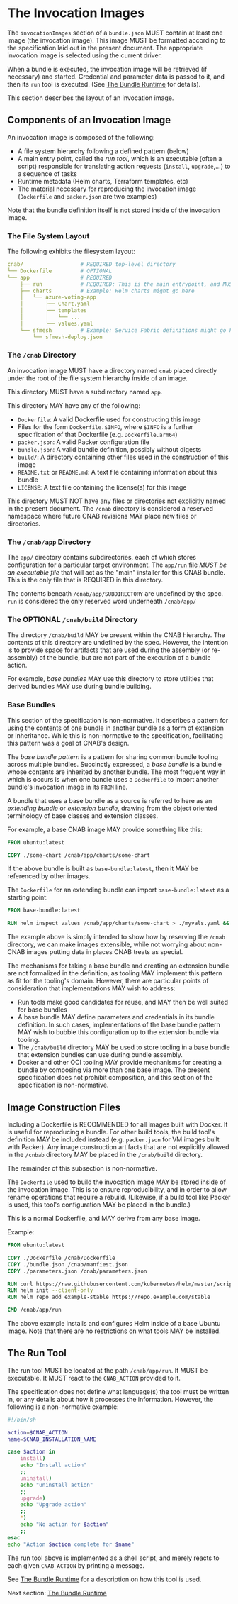 # The Invocation Images

The `invocationImages` section of a `bundle.json` MUST contain at least one image (the invocation image). This image MUST be formatted according to the specification laid out in the present document.
The appropriate invocation image is selected using the current driver.

When a bundle is executed, the invocation image will be retrieved (if necessary) and started. Credential and parameter data is passed to it, and then its `run` tool is executed. (See [The Bundle Runtime](103-bundle-runtime.md) for details).

This section describes the layout of an invocation image.

## Components of an Invocation Image

An invocation image is composed of the following:

- A file system hierarchy following a defined pattern (below)
- A main entry point, called the _run tool_, which is an executable (often a script) responsible for translating action requests (`install`, `upgrade`,...) to a sequence of tasks
- Runtime metadata (Helm charts, Terraform templates, etc)
- The material necessary for reproducing the invocation image (`Dockerfile` and `packer.json` are two examples)

Note that the bundle definition itself is not stored inside of the invocation image.

### The File System Layout

The following exhibits the filesystem layout:

```yaml
cnab/                  # REQUIRED top-level directory
└── Dockerfile​         # OPTIONAL
└── app​                # REQUIRED
    ├── run​            # REQUIRED: This is the main entrypoint, and MUST be executable
    ├── charts​         # Example: Helm charts might go here
    │   └── azure-voting-app​
    │       ├── Chart.yaml​
    │       ├── templates​​
    │       │   └── ...
    │       └── values.yaml​
    └── sfmesh​         # Example: Service Fabric definitions might go here
        └── sfmesh-deploy.json
```

### The `/cnab` Directory

An invocation image MUST have a directory named `cnab` placed directly under the root of the file system hierarchy inside of an image.

This directory MUST have a subdirectory named `app`.

This directory MAY have any of the following:

- `Dockerfile`: A valid Dockerfile used for constructing this image
- Files for the form `Dockerfile.$INFO`, where `$INFO` is a further specification of that Dockerfile (e.g. `Dockerfile.arm64`)
- `packer.json`: A valid Packer configuration file
- `bundle.json`: A valid bundle definition, possibly without digests
- `build/`: A directory containing other files used in the construction of this image
- `README.txt` or `README.md`: A text file containing information about this bundle
- `LICENSE`: A text file containing the license(s) for this image

This directory MUST NOT have any files or directories not explicitly named in the present document. The `/cnab` directory is considered a reserved namespace where future CNAB revisions MAY place new files or directories.

### The `/cnab/app` Directory

The `app/` directory contains subdirectories, each of which stores configuration for a particular target environment. The `app/run` file _MUST be an executable file_ that will act as the "main" installer for this CNAB bundle. This is the only file that is REQUIRED in this directory.

The contents beneath `/cnab/app/SUBDIRECTORY` are undefined by the spec. `run` is considered the only reserved word underneath `/cnab/app/`

### The OPTIONAL `/cnab/build` Directory

The directory `/cnab/build` MAY be present within the CNAB hierarchy. The contents of this directory are undefined by the spec. However, the intention is to provide space for artifacts that are used during the assembly (or re-assembly) of the bundle, but are not part of the execution of a bundle action.

For example, _base bundles_ MAY use this directory to store utilities that derived bundles MAY use during bundle building.

### Base Bundles

This section of the specification is non-normative. It describes a pattern for using the contents of one bundle in another bundle as a form of extension or inheritance. While this is non-normative to the specification, facilitating this pattern was a goal of CNAB's design.

The _base bundle pattern_ is a pattern for sharing common bundle tooling across multiple bundles. Succinctly expressed, a _base bundle_ is a bundle whose contents are inherited by another bundle. The most frequent way in which is occurs is when one bundle uses a `Dockerfile` to import another bundle's invocation image in its `FROM` line.

A bundle that uses a base bundle as a source is referred to here as an _extending bundle_ or _extension bundle_, drawing from the object oriented terminology of base classes and extension classes.

For example, a base CNAB image MAY provide something like this:

```Dockerfile
FROM ubuntu:latest

COPY ./some-chart /cnab/app/charts/some-chart
```

If the above bundle is built as `base-bundle:latest`, then it MAY be referenced by other images.

The `Dockerfile` for an extending bundle can import `base-bundle:latest` as a starting point:

```Dockerfile
FROM base-bundle:latest

RUN helm inspect values /cnab/app/charts/some-chart > ./myvals.yaml &&  sed ...
```

The example above is simply intended to show how by reserving the `/cnab` directory, we can make images extensible, while not worrying about non-CNAB images putting data in places CNAB treats as special.

The mechanisms for taking a base bundle and creating an extension bundle are not formalized in the definition, as tooling MAY implement this pattern as fit for the tooling's domain. However, there are particular points of consideration that implementations MAY wish to address:

- Run tools make good candidates for reuse, and MAY then be well suited for base bundles
- A base bundle MAY define parameters and credentials in its bundle definition. In such cases, implementations of the base bundle pattern MAY wish to bubble this configuration up to the extension bundle via tooling.
- The `/cnab/build` directory MAY be used to store tooling in a base bundle that extension bundles can use during bundle assembly.
- Docker and other OCI tooling MAY provide mechanisms for creating a bundle by composing via more than one base image. The present specification does not prohibit composition, and this section of the specification is non-normative.

## Image Construction Files

Including a Dockerfile is RECOMMENDED for all images built with Docker. It is useful for reproducing a bundle. For other build tools, the build tool's definition MAY be included instead (e.g. `packer.json` for VM images built with Packer). Any image construction artifacts that are not explicitly allowed in the `/cnbab` directory MAY be placed in the `/cnab/build` directory.

The remainder of this subsection is non-normative.

The `Dockerfile` used to build the invocation image MAY be stored inside of the invocation image. This is to ensure reproducibility, and in order to allow rename operations that require a rebuild. (Likewise, if a build tool like Packer is used, this tool's configuration MAY be placed in the bundle.)

This is a normal Dockerfile, and MAY derive from any base image.

Example:

```Dockerfile
FROM ubuntu:latest

COPY ./Dockerfile /cnab/Dockerfile
COPY ./bundle.json /cnab/manfiest.json
COPY ./parameters.json /cnab/parameters.json

RUN curl https://raw.githubusercontent.com/kubernetes/helm/master/scripts/get | bash
RUN helm init --client-only
RUN helm repo add example-stable https://repo.example.com/stable

CMD /cnab/app/run
```

The above example installs and configures Helm inside of a base Ubuntu image. Note that there are no restrictions on what tools MAY be installed.

## The Run Tool

The run tool MUST be located at the path `/cnab/app/run`. It MUST be executable. It MUST react to the `CNAB_ACTION` provided to it.

The specification does not define what language(s) the tool must be written in, or any details about how it processes the information. However, the following is a non-normative example:

```bash
#!/bin/sh

action=$CNAB_ACTION
name=$CNAB_INSTALLATION_NAME 

case $action in
    install)
    echo "Install action"
    ;;
    uninstall)
    echo "uninstall action"
    ;;
    upgrade)
    echo "Upgrade action"
    ;;
    *)
    echo "No action for $action"
    ;;
esac
echo "Action $action complete for $name"
```

The run tool above is implemented as a shell script, and merely reacts to each given `CNAB_ACTION` by printing a message.

See [The Bundle Runtime](103-bundle-runtime.md) for a description on how this tool is used.

Next section: [The Bundle Runtime](103-bundle-runtime.md)
